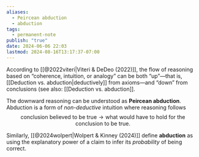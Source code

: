 ```yaml
---
aliases:
  - Peircean abduction
  - abduction
tags:
  - permanent-note
publish: "true"
date: 2024-06-06 22:03
lastmod: 2024-08-16T13:17:37-07:00
---
```

According to [[@2022viteri|Viteri & DeDeo (2022)]], the flow of reasoning based on “coherence, intuition, or analogy” can be both “up”—that is, [[Deduction vs. abduction|deductively]] from axioms—and “down” from conclusions (see also: [[Deduction vs. abduction]].

The downward reasoning can be understood as **Peircean abduction**. Abduction is a form of *non-deductive* intuition where reasoning follows
$$
\text{conclusion believed to be true} \to \text{what would have to hold for the conclusion to be true.}
$$

Similarly, [[@2024wolpert|Wolpert & Kinney (2024)]] define **abduction** as using the explanatory power of a claim to infer its *probability* of being correct.

